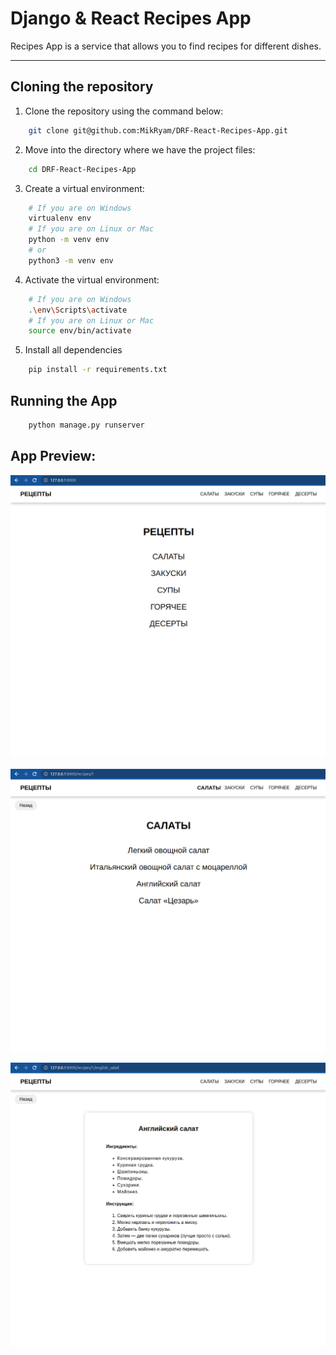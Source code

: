 # Django & React Recipes App

Recipes App is a service that allows you to find recipes for different dishes.

---


## Cloning the repository

1. Clone the repository using the command below:
```bash
    git clone git@github.com:MikRyam/DRF-React-Recipes-App.git
```


2. Move into the directory where we have the project files:
```bash
    cd DRF-React-Recipes-App
```

3. Create a virtual environment:
```bash
    # If you are on Windows
    virtualenv env
    # If you are on Linux or Mac
    python -m venv env
    # or
    python3 -m venv env
```

4. Activate the virtual environment:
```bash
    # If you are on Windows
    .\env\Scripts\activate
    # If you are on Linux or Mac
    source env/bin/activate
```

5. Install all dependencies
```bash
    pip install -r requirements.txt
```


## Running the App
```bash
    python manage.py runserver
```



## App Preview:

![Main page](./preview_images/mainPage.png "Main page")

![Category page](./preview_images/categoryPage.png "Category page")

![Recipe page](./preview_images/recipePage.png "Recipe page")

